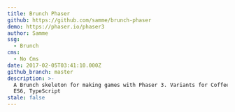 ```yaml
---
title: Brunch Phaser
github: https://github.com/samme/brunch-phaser
demo: https://phaser.io/phaser3
author: Samme
ssg:
  - Brunch
cms:
  - No Cms
date: 2017-02-05T03:41:10.000Z
github_branch: master
description: >-
  A Brunch skeleton for making games with Phaser 3. Variants for CoffeeScript,
  ES6, TypeScript
stale: false
---
```


